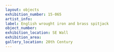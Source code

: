 ```yaml
---
layout: objects
exhibition_number: 15-065
artist_info: 
label: English wrought iron and brass spitjack
object_number: 
exhibition_location: SE Wall
exhibition_area: 
gallery_location: 20th Century 
---
```

